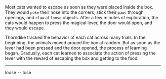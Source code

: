 Most cats wanted to escape as soon as they were placed inside the
box. They would `poke` their nose into the corners, stick their `paws`
through openings, and `claw` at `loose` objects. After a few minutes of
exploration, the cats would happen to press the magical lever, the door
would open, and they would escape.

Thorndike tracked the behavior of each cat across many trials. In
the beginning, the animals moved around the box at random. But as
soon as the lever had been pressed and the door opened, the process of
learning began. Gradually, each cat learned to associate the action of
pressing the lever with the reward of escaping the box and getting to
the food.

---
loose -- lose